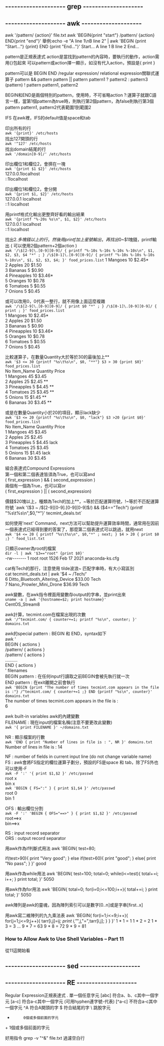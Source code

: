 ## -------------------- grep --------------------

## -------------------- awk --------------------
awk '/pattern/ {action}' file.txt
awk 'BEGIN{print "start"} /pattern/ {action} END{print "end"}'
舉例:echo -e "A line 1\nB line 2" | awk 'BEGIN {print "Start..."} {print} END {print "End..."}'
Start...
A line 1
B line 2
End...


pattern是正規表達式
action是當找到pattern的內容時，要執行的動作，action需用{}包起來
可以pattern或action擇一顯示，如沒有代入action，預設是{ print }

pattern可以是
        BEGIN
	END
	/regular expression/
	relational expression關聯式運算子
	pattern && pattern
	pattern || pattern
	pattern1 ? pattern2 : pattern3
	(pattern)
	! pattern
	pattern1, pattern2

BEGIN和END是兩個特別的pattern，使用時，不可省略action
?:運算子就跟C語言一樣，當第1個pattern為true時，則執行第2個pattern，為false則執行第3個pattern
pattern1, pattern2代表範圍1到範圍2

IFS
在awk裡，IFS的default值是space和tab

印出所有的行  
`awk '{print}' /etc/hosts`  
找出127開頭的行  
`awk '^127' /etc/hosts`  
找出domain結尾的行  
`awk '/domain[0-9]/' /etc/hosts`  

印出欄位1和欄位2，會擠在一塊  
`awk '{print $1 $2}' /etc/hosts`  
127.0.0.1localhost  
::1localhost  

印出欄位1和欄位2，會分開  
`awk '{print $1, $2}' /etc/hosts`  
127.0.0.1 localhost  
::1 localhost  

用printf格式化輸出更整齊好看的輸出結果  
`awk '{printf "%-20s %s\n", $1, $2}' /etc/hosts`  
127.0.0.1            localhost  
::1                  localhost  

找出$2.多塊錢以上的行，然後用printf加上星號輸出，再找出$0~$1塊錢，printf輸出 ( 可以使用2個pattern+2個action )  
`awk '/\$[2-9]\.[0-9][0-9]/ { printf "%-10s %-10s %-10s %-10s\n", $1, $2, $3, $4 "*" ; } /\$[0-1]\.[0-9][0-9]/ { printf "%-10s %-10s %-10s   %-10s\n", $1, $2, $3, $4; }' food_prices.list`
1          Mangoes    10         $2.45*  
2          Apples     20         $1.50  
3          Bananas    5          $0.90  
4          Pineapples 10         $3.46*  
5          Oranges    10         $0.78  
6          Tomatoes   5          $0.55  
7          Onions     5          $0.45  

或可以改用$0，$0代表一整行，就不用像上面這麼複雜  
`awk '/\$[2-9]\.[0-9][0-9]/ { print $0 "*" ; } /\$[0-1]\.[0-9][0-9]/ { print ; }' food_prices.list`  
1       Mangoes                    10           $2.45*  
2       Apples                     20           $1.50  
3       Bananas                    5            $0.90  
4       Pineapples                 10           $3.46*  
5       Oranges                    10           $0.78  
6       Tomatoes                   5            $0.55  
7       Onions                     5            $0.45  

比較運算子，在數量Quantity大於等於30的最後加上**  
`awk '$3 <= 30 {printf "%s\t%s\n", $0, "**"} $3 > 30 {print $0}' food_prices.list`  
No      Item_Name               Quantity        Price  
1       Mangoes                    45           $3.45  
2       Apples                     25           $2.45   **  
3       Pineapples                 5            $4.45   **  
4       Tomatoes                   25           $3.45   **  
5       Onions                     15           $1.45   **  
6       Bananas                    30           $3.45   **  

或是在數量Quantity小於20的項目，顯示lack缺少  
`awk '$3 <= 20 {printf "%s\t%s\n", $0, "lack"} $3 >20 {print $0}' food_prices.list`  
No      Item_Name               Quantity        Price  
1       Mangoes                    45           $3.45  
2       Apples                     25           $2.45  
3       Pineapples                 5            $4.45   lack  
4       Tomatoes                   25           $3.45  
5       Onions                     15           $1.45   lack  
6       Bananas                    30           $3.45  

組合表達式Compound Expressions  
第一個和第二個表達皆須為True，也可以寫and  
( first_expression ) && ( second_expression )  
兩個有一個為True，也可以寫or  
( first_expression ) || ( second_expression)   

價錢$20塊以上，種類為Tech的加上**，~等於匹配運算符號，!~等於不匹配運算符號  
`awk '($3 ~ /\$[2-9][0-9]\.[0-9][0-9]$/) && ($4=="Tech") {printf "%s\t%s\n",$0,"*"}' tecmint_deals.txt`  

如何使用'next' Command，next方法可以幫助提升運算效率時間，通常用在因前一個表達式已經得到要的答案了，那麼第二個表達式可以跳過，就用next  
`awk '$4 <= 20 { printf "%s\t%s\n", $0,"*" ; next; } $4 > 20 { print $0 ;} ' food_list.txt`  

只顯示owner為root的檔案  
`dir -l | awk '$3=="root" {print $0}'`  
-rw-------  1 root   root        1526 Feb 17  2021 anaconda-ks.cfg  

cat有Tech的那行，注意使用 tilde波浪~ 匹配字串時，有大小寫區別  
cat tecmint_deals.txt | awk '$4 ~ /Tech/'  
6       Ditto_Bluetooth_Altering_Device         $33.00          Tech  
7       Nano_Prowler_Mini_Drone                 $36.99          Tech  


awk變數，在awk指令裡面用變數存output的字串，並print出來  
`uname -a | awk '{hostname=$2; print hostname}'`  
CentOS_Stream8  

awk計算，tecmint.com在檔案出現的次數  
`awk '/^tecmint.com/ { counter+=1; printf "%s\n", counter; }' domains.txt`  

awk的special pattern : BEGIN 和 END，syntax如下  
awk '  
 	BEGIN { actions }  
 	/pattern/ { actions }  
 	/pattern/ { actions }  
            ……….  
	 END { actions }  
' filenames  
BEGIN pattern : 在任何input行讀取之前BEGIN會被先執行就一次  
END pattern   : 在exit離開之前會執行  
`awk 'BEGIN {print "The number of times tecmint.com appears in the file is :"} /^tecmint.com/ { counter+=1 ;} END {printf "%s\n", counter}' domains.txt`  
The number of times tecmint.com appears in the file is :  
6  


awk built-in variables awk的內建變數  
FILENAME : 現在input的檔案名稱(注意不要更改此變數)  
`awk '{ print FILENAME }' ~/domains.txt`  

NR       : 顯示檔案的行數  
`awk 'END { print "Number of lines in file is : ", NR }' domains.txt`  
Number of lines in file is :  14  

NF       : number of fields in current input line (do not change variable name)  
FS       : awk會將FS指定的欄位運算子劃分，預設的FS是space 和 tab，除了FS外也可以使用-F  
`awk -F ':' '{ print $1,$2 }' /etc/passwd`  
root x  
bin x  
`awk 'BEGIN { FS=":" } { print $1,$4 }' /etc/passwd`  
root 0  
bin 1  

OFS      : 輸出欄位分割  
`awk -F ':' 'BEGIN { OFS="==>" } { print $1,$2 }' /etc/passwd`  
root==>x  
bin==>x  


RS       : input record separator  
ORS      : output record separator  

用awk作為if判斷式用法
awk 'BEGIN{
test=80;

if(test>90){
    print "Very good";
    }
    else if(test>60){
        print "good";
    }
    else{
        print "No pass";
    }
}'
good


用awk作為while用法
awk 'BEGIN{
test=100;
total=0;
while(i<=test){
  total+=i;
  i++;
}
print total;
}'
5050


用awk作為for用法
awk 'BEGIN{
total=0;
for(i=0;i<=100;i++){
  total+=i;
}
print total;
}'
5050

awk陣列是awk的靈魂，因為陣列索引可以是數字[0..n]或是字串[first..x]

用awk寫二維陣列的九九乘法表
awk 'BEGIN{
for(i=1;i<=9;i++){
  for(j=1;j<=9;j++){
    tarr[i,j]=i*j; print i,"*",j,"=",tarr[i,j];
  }
}
}'
1 * 1 = 1
1 * 2 = 2
1 * 3 = 3
...
9 * 7 = 63
9 * 8 = 72
9 * 9 = 81


### How to Allow Awk to Use Shell Variables – Part 11  
從11這開始看  



## -------------------- sed --------------------

## -------------------- RE --------------------
Regular Expression正規表達式
.          單一個任意字元
[abc]      符合a、b、c其中一個字元
[a-c]      符合a-c其中一個字元 (可用hyphen連字號-代表)
[^a-c]     不符合a-c其中一個字元
^A         符合A開頭的字
$          符合結尾的字
\          跳脫字元
*          0個或多個前面的字元
\+         1個或多個前面的字元

好用指令
grep -v "^&" file.txt             過濾空白行



